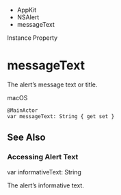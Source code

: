 

- AppKit
- NSAlert
-  messageText 

Instance Property

# messageText

The alert’s message text or title.

macOS

``` source
@MainActor
var messageText: String { get set }
```

## See Also

### Accessing Alert Text

var informativeText: String

The alert’s informative text.

